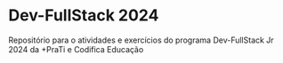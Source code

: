 # **Dev-FullStack 2024**
Repositório para o atividades e exercícios do programa Dev-FullStack Jr 2024 da +PraTi e Codifica Educação
